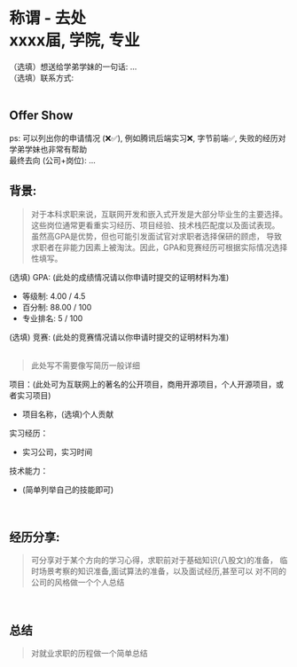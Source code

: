 # 称谓 - 去处<br>xxxx届, 学院, 专业

（选填）想送给学弟学妹的一句话: ... <br>
（选填）联系方式:<br>
<br>

## Offer Show
ps: 可以列出你的申请情况 (❌✅), 例如腾讯后端实习❌, 字节前端✅, 失败的经历对学弟学妹也非常有帮助<br>
最终去向 (公司+岗位): ...<br>

## 背景:
    
> 对于本科求职来说，互联网开发和嵌入式开发是大部分毕业生的主要选择。
  这些岗位通常更看重实习经历、项目经验、技术栈匹配度以及面试表现。
  虽然高GPA是优势，但也可能引发面试官对求职者选择保研的顾虑，
  导致求职者在非能力因素上被淘汰。因此，GPA和竞赛经历可根据实际情况选择性填写。

(选填) GPA: (此处的成绩情况请以你申请时提交的证明材料为准) <br>
- 等级制: 4.00 / 4.5 <br>
- 百分制: 88.00 / 100 <br>
- 专业排名: 5 / 100 <br>

(选填) 竞赛: (此处的竞赛情况请以你申请时提交的证明材料为准) <br>
<br>

> 此处写不需要像写简历一般详细

项目：(此处可为互联网上的著名的公开项目，商用开源项目，个人开源项目，或者实习项目) <br>
  - 项目名称，(选填)个人贡献 <br>

实习经历：<br>
- 实习公司，实习时间 <br>

技术能力：<br>
- (简单列举自己的技能即可)<br>
<br>

## 经历分享:
> 可分享对于某个方向的学习心得，求职前对于基础知识(八股文)的准备，
  临时场景考察的知识准备,面试算法的准备，以及面试经历,甚至可以
  对不同的公司的风格做一个个人总结
<br>

## 总结
>对就业求职的历程做一个简单总结
